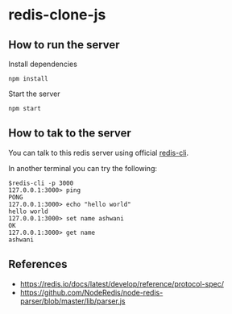 # redis-clone-js

How to run the server
---
Install dependencies

```
npm install
```
Start the server
```
npm start
```

How to tak to the server
---
You can talk to this redis server using official [redis-cli](https://redis.io/docs/latest/develop/connect/cli/).

In another terminal you can try the following:

```
$redis-cli -p 3000
127.0.0.1:3000> ping
PONG
127.0.0.1:3000> echo "hello world"
hello world
127.0.0.1:3000> set name ashwani 
OK
127.0.0.1:3000> get name
ashwani
```

References
----------
* https://redis.io/docs/latest/develop/reference/protocol-spec/
* https://github.com/NodeRedis/node-redis-parser/blob/master/lib/parser.js